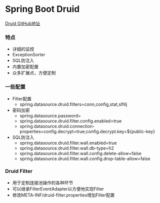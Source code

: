 # Spring Boot Druid
[Druid GitHub地址](https://github.com/alibaba/druid)

### 特点
* 详细的监控
* ExceptionSorter
* SQL防注入
* 内置加密配置
* 众多扩展点，方便定制

### 一些配置
* Filter配置
  * spring.datasource.druid.filters=conn,config,stat,slf4j
* 密码加密
  * spring.datasource.password=
  * spring.datasource.druid.filter.config.enabled=true
  * spring.datasource.druid.connection-properties=config.decrypt=true;config.decrypt.key=${public-key}
* SQL防注入
  * spring.datasource.druid.filter.wall.enabled=true
  * spring.datasource.druid.filter.wall.db-type=h2
  * spring.datasource.druid.filter.wall.config.delete-allow=false
  * spring.datasource.druid.filter.wall.config.drop-table-allow=false


### Druid Filter
* 用于定制连接池操作的各种环节
* 可以继承FilterEventAdapter以方便地实现Filter
* 修改META-INF/druid-filter.properties增加Filter配置



